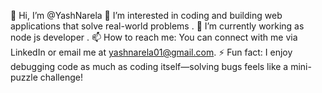 👋 Hi, I’m @YashNarela
👀 I’m interested in coding and building web applications that solve real-world problems .
🌱 I’m currently working as node js developer .
📫 How to reach me: You can connect with me via LinkedIn or email me at yashnarela01@gmail.com.
⚡ Fun fact: I enjoy debugging code as much as coding itself—solving bugs feels like a mini-puzzle challenge!
<!---
YashNarela/YashNarela is a ✨ special ✨ repository because its `README.md` (this file) appears on your GitHub profile.
You can click the Preview link to take a look at your changes.
--->
